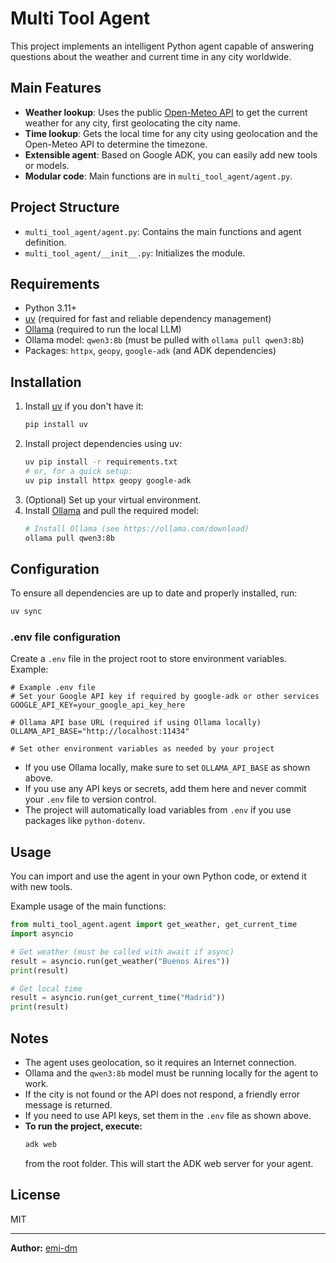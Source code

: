 # Multi Tool Agent

This project implements an intelligent Python agent capable of answering questions about the weather and current time in any city worldwide.

## Main Features
- **Weather lookup**: Uses the public [Open-Meteo API](https://open-meteo.com/) to get the current weather for any city, first geolocating the city name.
- **Time lookup**: Gets the local time for any city using geolocation and the Open-Meteo API to determine the timezone.
- **Extensible agent**: Based on Google ADK, you can easily add new tools or models.
- **Modular code**: Main functions are in `multi_tool_agent/agent.py`.

## Project Structure
- `multi_tool_agent/agent.py`: Contains the main functions and agent definition.
- `multi_tool_agent/__init__.py`: Initializes the module.

## Requirements
- Python 3.11+
- [uv](https://github.com/astral-sh/uv) (required for fast and reliable dependency management)
- [Ollama](https://ollama.com/) (required to run the local LLM)
- Ollama model: `qwen3:8b` (must be pulled with `ollama pull qwen3:8b`)
- Packages: `httpx`, `geopy`, `google-adk` (and ADK dependencies)

## Installation
1. Install [uv](https://github.com/astral-sh/uv) if you don't have it:
   ```bash
   pip install uv
   ```
2. Install project dependencies using uv:
   ```bash
   uv pip install -r requirements.txt
   # or, for a quick setup:
   uv pip install httpx geopy google-adk
   ```
3. (Optional) Set up your virtual environment.
4. Install [Ollama](https://ollama.com/) and pull the required model:
   ```bash
   # Install Ollama (see https://ollama.com/download)
   ollama pull qwen3:8b
   ```

## Configuration
To ensure all dependencies are up to date and properly installed, run:
```bash
uv sync
```

### .env file configuration
Create a `.env` file in the project root to store environment variables. Example:
```env
# Example .env file
# Set your Google API key if required by google-adk or other services
GOOGLE_API_KEY=your_google_api_key_here

# Ollama API base URL (required if using Ollama locally)
OLLAMA_API_BASE="http://localhost:11434"

# Set other environment variables as needed by your project
```
- If you use Ollama locally, make sure to set `OLLAMA_API_BASE` as shown above.
- If you use any API keys or secrets, add them here and never commit your `.env` file to version control.
- The project will automatically load variables from `.env` if you use packages like `python-dotenv`.

## Usage
You can import and use the agent in your own Python code, or extend it with new tools.

Example usage of the main functions:
```python
from multi_tool_agent.agent import get_weather, get_current_time
import asyncio

# Get weather (must be called with await if async)
result = asyncio.run(get_weather("Buenos Aires"))
print(result)

# Get local time
result = asyncio.run(get_current_time("Madrid"))
print(result)
```

## Notes
- The agent uses geolocation, so it requires an Internet connection.
- Ollama and the `qwen3:8b` model must be running locally for the agent to work.
- If the city is not found or the API does not respond, a friendly error message is returned.
- If you need to use API keys, set them in the `.env` file as shown above.
- **To run the project, execute:**
  ```bash
  adk web
  ```
  from the root folder. This will start the ADK web server for your agent.

## License
MIT

---
**Author:** [emi-dm](https://emi-dm.github.io/)
